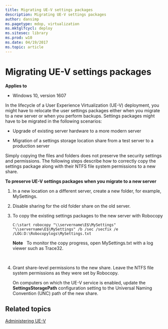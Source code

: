 ```yaml
---
title: Migrating UE-V settings packages
description: Migrating UE-V settings packages
author: dansimp
ms.pagetype: mdop, virtualization
ms.mktglfcycl: deploy
ms.sitesec: library
ms.prod: w10
ms.date: 04/19/2017
ms.topic: article
---
```



# Migrating UE-V settings packages

**Applies to**
-   Windows 10, version 1607

In the lifecycle of a User Experience Virtualization (UE-V) deployment, you might have to relocate the user settings packages either when you migrate to a new server or when you perform backups. Settings packages might have to be migrated in the following scenarios:

-   Upgrade of existing server hardware to a more modern server

-   Migration of a settings storage location share from a test server to a production server

Simply copying the files and folders does not preserve the security settings and permissions. The following steps describe how to correctly copy the settings package along with their NTFS file system permissions to a new share.

**To preserve UE-V settings packages when you migrate to a new server**

1.  In a new location on a different server, create a new folder, for example, MySettings.

2.  Disable sharing for the old folder share on the old server.

3.  To copy the existing settings packages to the new server with Robocopy

    ``` syntax
    C:\start robocopy "\\servername\E$\MySettings" "\\servername\E$\MySettings" /b /sec /secfix /e /LOG:D:\Robocopylogs\MySettings.txt
    ```

    **Note**  
    To monitor the copy progress, open MySettings.txt with a log viewer such as Trace32.

     

4.  Grant share-level permissions to the new share. Leave the NTFS file system permissions as they were set by Robocopy.

    On computers on which the UE-V service is enabled, update the **SettingsStoragePath** configuration setting to the Universal Naming Convention (UNC) path of the new share.





## Related topics

[Administering UE-V](uev-administering-uev.md)

